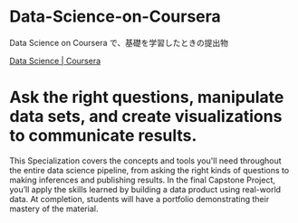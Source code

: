 # Data-Science-on-Coursera
Data Science on Coursera で、基礎を学習したときの提出物

[Data Science | Coursera](https://ja.coursera.org/specializations/jhu-data-science)

# Ask the right questions, manipulate data sets, and create visualizations to communicate results.

This Specialization covers the concepts and tools you'll need throughout the entire data science pipeline, from asking the right kinds of questions to making inferences and publishing results. In the final Capstone Project, you’ll apply the skills learned by building a data product using real-world data. At completion, students will have a portfolio demonstrating their mastery of the material.
